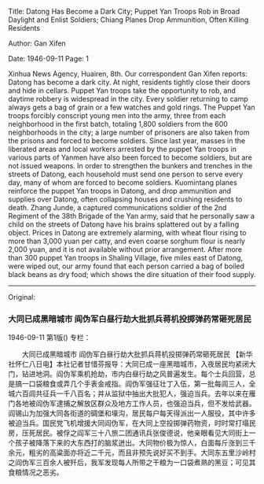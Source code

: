 Title: Datong Has Become a Dark City; Puppet Yan Troops Rob in Broad Daylight and Enlist Soldiers; Chiang Planes Drop Ammunition, Often Killing Residents

Author: Gan Xifen

Date: 1946-09-11
Page: 1

Xinhua News Agency, Huairen, 8th. Our correspondent Gan Xifen reports: Datong has become a dark city. At night, residents tightly close their doors and hide in cellars. Puppet Yan troops take the opportunity to rob, and daytime robbery is widespread in the city. Every soldier returning to camp always gets a bag of grain or a few watches and gold rings. The Puppet Yan troops forcibly conscript young men into the army, three from each neighborhood in the first batch, totaling 1,800 soldiers from the 600 neighborhoods in the city; a large number of prisoners are also taken from the prisons and forced to become soldiers. Since last year, masses in the liberated areas and local workers arrested by the puppet Yan troops in various parts of Yanmen have also been forced to become soldiers, but are not issued weapons. In order to strengthen the bunkers and trenches in the streets of Datong, each household must send one person to serve every day, many of whom are forced to become soldiers. Kuomintang planes reinforce the puppet Yan troops in Datong, and drop ammunition and supplies over Datong, often collapsing houses and crushing residents to death. Zhang Junde, a captured communications soldier of the 2nd Regiment of the 38th Brigade of the Yan army, said that he personally saw a child on the streets of Datong have his brains splattered out by a falling object. Prices in Datong are extremely alarming, with wheat flour rising to more than 3,000 yuan per catty, and even coarse sorghum flour is nearly 2,000 yuan, and it is not available without prior arrangement. After more than 300 puppet Yan troops in Shaling Village, five miles east of Datong, were wiped out, our army found that each person carried a bag of boiled black beans as dry food; which shows the dire situation of their food supply.



<hr /> 

Original: 


### 大同已成黑暗城市  阎伪军白昼行劫大批抓兵蒋机投掷弹药常砸死居民

1946-09-11
第1版()
专栏：

　　大同已成黑暗城市
    阎伪军白昼行劫大批抓兵蒋机投掷弹药常砸死居民
    【新华社怀仁八日电】本社记者甘惜芬报导：大同已成一座黑暗城市，入夜居民均紧闭大门，钻进地洞。阎伪军乘机抢劫，市内白昼行劫之风普遍发生。每个士兵回营，总是搞一口袋粮食或弄几个手表金戒指。阎伪军强征壮丁入伍，第一批每闾三人，全城六百闾共征兵一千八百名；并从监狱中抽出大批犯人，强迫当兵。去年以来在雁门各地被阎伪军逮捕之解放区群众及地方工作人员，也强迫当兵，但不发给武器。阎锡山为加强大同各街道的碉堡和壕沟，居民每户每天得派出一人服役，其中许多被迫当兵。国民党飞机增援大同阎伪军，在大同上空投掷弹药物资，时时常打塌民房，压死居民。被俘之阎军三十八旅二团通讯兵张俊德说，他亲眼看见大同街上一个孩子被降落下来的大东西打的脑浆迸出。大同物价极为惊人，白面每斤涨到三千余元，粗劣的高粱面亦将近二千元，而且非预先说好买不到手。大同东五里沙岭村之阎伪军三百余人被歼后，我军发现每人所带之干粮为一口袋煮熟的黑豆；可见其食粮情况之恶劣。

